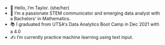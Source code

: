 - 👋 Hello, I’m Taylor. (she/her)
- 🧠 I’m a passionate STEM communicator and emerging data analyst with a Bachelors' in Mathematics.
- 📚 I graduated from UTSA's Data Analytics Boot Camp in Dec 2021 with a 4.0
- ✍️ I’m currently practice machine learning using text input. 

<!---
taylorsyde/taylorsyde is a ✨ special ✨ repository because its `README.md` (this file) appears on your GitHub profile.
You can click the Preview link to take a look at your changes.
--->

